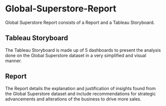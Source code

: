 # Global-Superstore-Report

Global Superstore Report consists of a Report and a Tableau Storyboard. 



## Tableau Storyboard

The Tableau Storyboard is made up of 5 dashboards to present the analysis done on the Global Superstore dataset in a very simplified and visual manner. 

## Report

The Report details the explanation and justification of insights found from the Global Superstore dataset and include recommendations for strategic advancements and alterations of the business to drive more sales. 



